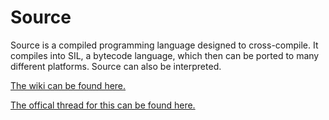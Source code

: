 Source
======

Source is a compiled programming language designed to cross-compile. It compiles into SIL, a bytecode language, which then can be ported to many different platforms. Source can also be interpreted.

[The wiki can be found here.]( https://github.com/iconmaster5326/Source/wiki/Source)

[The offical thread for this can be found here.]( http://www.omnimaga.org/hp-prime/hpp-a-wip-alternate-programming-language-for-the-prime/)
